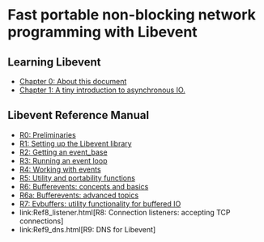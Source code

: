 # Fast portable non-blocking network programming with Libevent

## Learning Libevent

- [Chapter 0: About this document](RefA-about.md)
- [Chapter 1: A tiny introduction to asynchronous IO.](RefB-intro.md)

## Libevent Reference Manual

- [R0: Preliminaries](Ref0-meta.md)
- [R1: Setting up the Libevent library](Ref1-libsetup.md)
- [R2: Getting an event_base](Ref2-eventbase.md)
- [R3: Running an event loop](Ref3-eventloop.md)
- [R4: Working with events](Ref4-event.md)
- [R5: Utility and portability functions](Ref5-evutil.md)
- [R6: Bufferevents: concepts and basics](Ref6-bufferevent.md)
- [R6a: Bufferevents: advanced topics](Ref6a-advanced-bufferevents.md)
- [R7: Evbuffers: utility functionality for buffered IO](Reef7-evbuffer.md)
- link:Ref8_listener.html[R8: Connection listeners: accepting TCP connections]
- link:Ref9_dns.html[R9: DNS for Libevent]
